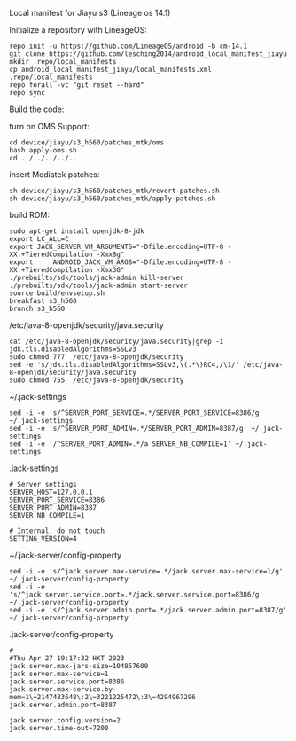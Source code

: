 Local manifest for Jiayu s3 (Lineage os 14.1) 


Initialize a repository with LineageOS:
```
repo init -u https://github.com/LineageOS/android -b cm-14.1
git clone https://github.com/lesching2014/android_local_manifest_jiayu
mkdir .repo/local_manifests
cp android_local_manifest_jiayu/local_manifests.xml .repo/local_manifests
repo forall -vc "git reset --hard"
repo sync 
```

Build the code:

turn on OMS Support:
```
cd device/jiayu/s3_h560/patches_mtk/oms
bash apply-oms.sh
cd ../../../../..
```

insert Mediatek patches:
```
sh device/jiayu/s3_h560/patches_mtk/revert-patches.sh
sh device/jiayu/s3_h560/patches_mtk/apply-patches.sh
```

build ROM:
```
sudo apt-get install openjdk-8-jdk
export LC_ALL=C
export JACK_SERVER_VM_ARGUMENTS="-Dfile.encoding=UTF-8 -XX:+TieredCompilation -Xmx8g"
export     ANDROID_JACK_VM_ARGS="-Dfile.encoding=UTF-8 -XX:+TieredCompilation -Xmx3G"
./prebuilts/sdk/tools/jack-admin kill-server
./prebuilts/sdk/tools/jack-admin start-server
source build/envsetup.sh
breakfast s3_h560
brunch s3_h560
```

/etc/java-8-openjdk/security/java.security
```
cat /etc/java-8-openjdk/security/java.security|grep -i jdk.tls.disabledAlgorithms=SSLv3
sudo chmod 777  /etc/java-8-openjdk/security
sed -e 's/jdk.tls.disabledAlgorithms=SSLv3,\(.*\)RC4,/\1/' /etc/java-8-openjdk/security/java.security
sudo chmod 755  /etc/java-8-openjdk/security
```

~/.jack-settings
```
sed -i -e 's/^SERVER_PORT_SERVICE=.*/SERVER_PORT_SERVICE=8386/g' ~/.jack-settings
sed -i -e 's/^SERVER_PORT_ADMIN=.*/SERVER_PORT_ADMIN=8387/g' ~/.jack-settings
sed -i -e '/^SERVER_PORT_ADMIN=.*/a SERVER_NB_COMPILE=1' ~/.jack-settings
```

.jack-settings
```
# Server settings
SERVER_HOST=127.0.0.1
SERVER_PORT_SERVICE=8386
SERVER_PORT_ADMIN=8387
SERVER_NB_COMPILE=1

# Internal, do not touch
SETTING_VERSION=4
```

~/.jack-server/config-property
```
sed -i -e 's/^jack.server.max-service=.*/jack.server.max-service=1/g' ~/.jack-server/config-property
sed -i -e 's/^jack.server.service.port=.*/jack.server.service.port=8386/g' ~/.jack-server/config-property
sed -i -e 's/^jack.server.admin.port=.*/jack.server.admin.port=8387/g' ~/.jack-server/config-property
```

.jack-server/config-property
```
#
#Thu Apr 27 19:17:32 HKT 2023
jack.server.max-jars-size=104857600
jack.server.max-service=1
jack.server.service.port=8386
jack.server.max-service.by-mem=1\=2147483648\:2\=3221225472\:3\=4294967296
jack.server.admin.port=8387

jack.server.config.version=2
jack.server.time-out=7200
```
